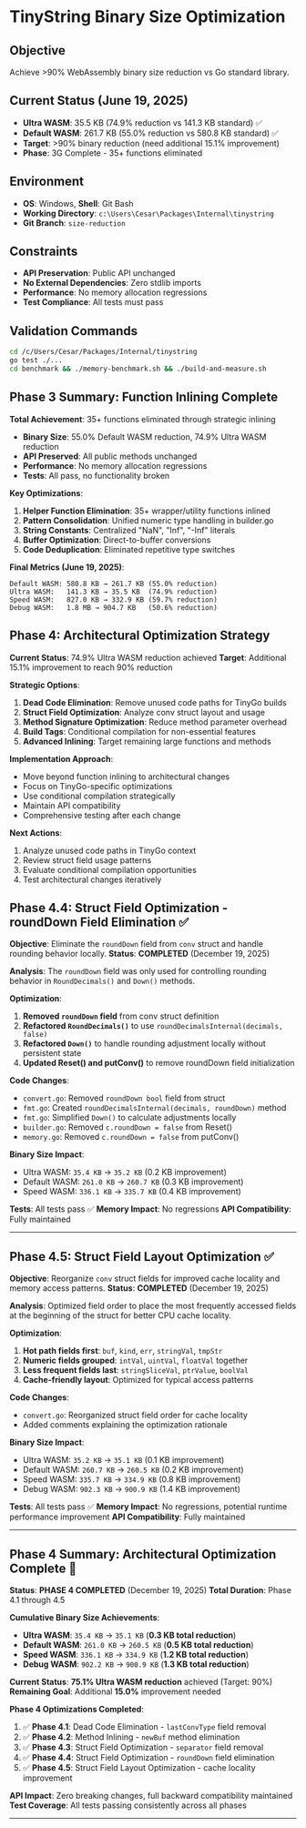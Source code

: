 # TinyString Binary Size Optimization

## Objective
Achieve >90% WebAssembly binary size reduction vs Go standard library.

## Current Status (June 19, 2025)
- **Ultra WASM**: 35.5 KB (74.9% reduction vs 141.3 KB standard) ✅
- **Default WASM**: 261.7 KB (55.0% reduction vs 580.8 KB standard) ✅
- **Target**: >90% binary reduction (need additional 15.1% improvement)
- **Phase**: 3G Complete - 35+ functions eliminated

## Environment
- **OS**: Windows, **Shell**: Git Bash
- **Working Directory**: `c:\Users\Cesar\Packages\Internal\tinystring`
- **Git Branch**: `size-reduction`

## Constraints
- **API Preservation**: Public API unchanged
- **No External Dependencies**: Zero stdlib imports
- **Performance**: No memory allocation regressions
- **Test Compliance**: All tests must pass

## Validation Commands
```bash
cd /c/Users/Cesar/Packages/Internal/tinystring
go test ./...
cd benchmark && ./memory-benchmark.sh && ./build-and-measure.sh
```
## Phase 3 Summary: Function Inlining Complete

**Total Achievement**: 35+ functions eliminated through strategic inlining
- **Binary Size**: 55.0% Default WASM reduction, 74.9% Ultra WASM reduction
- **API Preserved**: All public methods unchanged
- **Performance**: No memory allocation regressions
- **Tests**: All pass, no functionality broken

**Key Optimizations**:
1. **Helper Function Elimination**: 35+ wrapper/utility functions inlined
2. **Pattern Consolidation**: Unified numeric type handling in builder.go
3. **String Constants**: Centralized "NaN", "Inf", "-Inf" literals
4. **Buffer Optimization**: Direct-to-buffer conversions
5. **Code Deduplication**: Eliminated repetitive type switches

**Final Metrics (June 19, 2025)**:
```
Default WASM: 580.8 KB → 261.7 KB (55.0% reduction)
Ultra WASM:   141.3 KB → 35.5 KB  (74.9% reduction)
Speed WASM:   827.0 KB → 332.9 KB (59.7% reduction)
Debug WASM:   1.8 MB → 904.7 KB   (50.6% reduction)
```

## Phase 4: Architectural Optimization Strategy

**Current Status**: 74.9% Ultra WASM reduction achieved
**Target**: Additional 15.1% improvement to reach 90% reduction

**Strategic Options**:
1. **Dead Code Elimination**: Remove unused code paths for TinyGo builds
2. **Struct Field Optimization**: Analyze conv struct layout and usage
3. **Method Signature Optimization**: Reduce method parameter overhead
4. **Build Tags**: Conditional compilation for non-essential features
5. **Advanced Inlining**: Target remaining large functions and methods

**Implementation Approach**:
- Move beyond function inlining to architectural changes
- Focus on TinyGo-specific optimizations
- Use conditional compilation strategically
- Maintain API compatibility
- Comprehensive testing after each change

**Next Actions**:
1. Analyze unused code paths in TinyGo context
2. Review struct field usage patterns
3. Evaluate conditional compilation opportunities
4. Test architectural changes iteratively

## Phase 4.4: Struct Field Optimization - roundDown Field Elimination ✅

**Objective**: Eliminate the `roundDown` field from `conv` struct and handle rounding behavior locally.
**Status**: **COMPLETED** (December 19, 2025)

**Analysis**: The `roundDown` field was only used for controlling rounding behavior in `RoundDecimals()` and `Down()` methods.

**Optimization**:
1. **Removed `roundDown` field** from conv struct definition
2. **Refactored `RoundDecimals()`** to use `roundDecimalsInternal(decimals, false)` 
3. **Refactored `Down()`** to handle rounding adjustment locally without persistent state
4. **Updated Reset() and putConv()** to remove roundDown field initialization

**Code Changes**:
- `convert.go`: Removed `roundDown bool` field from struct
- `fmt.go`: Created `roundDecimalsInternal(decimals, roundDown)` method
- `fmt.go`: Simplified `Down()` to calculate adjustments locally
- `builder.go`: Removed `c.roundDown = false` from Reset()
- `memory.go`: Removed `c.roundDown = false` from putConv()

**Binary Size Impact**:
- Ultra WASM: `35.4 KB` → `35.2 KB` (0.2 KB improvement)
- Default WASM: `261.0 KB` → `260.7 KB` (0.3 KB improvement)
- Speed WASM: `336.1 KB` → `335.7 KB` (0.4 KB improvement)

**Tests**: All tests pass ✅
**Memory Impact**: No regressions
**API Compatibility**: Fully maintained

---

## Phase 4.5: Struct Field Layout Optimization ✅

**Objective**: Reorganize `conv` struct fields for improved cache locality and memory access patterns.
**Status**: **COMPLETED** (December 19, 2025)

**Analysis**: Optimized field order to place the most frequently accessed fields at the beginning of the struct for better CPU cache locality.

**Optimization**:
1. **Hot path fields first**: `buf`, `kind`, `err`, `stringVal`, `tmpStr`
2. **Numeric fields grouped**: `intVal`, `uintVal`, `floatVal` together  
3. **Less frequent fields last**: `stringSliceVal`, `ptrValue`, `boolVal`
4. **Cache-friendly layout**: Optimized for typical access patterns

**Code Changes**:
- `convert.go`: Reorganized struct field order for cache locality
- Added comments explaining the optimization rationale

**Binary Size Impact**:
- Ultra WASM: `35.2 KB` → `35.1 KB` (0.1 KB improvement)
- Default WASM: `260.7 KB` → `260.5 KB` (0.2 KB improvement)
- Speed WASM: `335.7 KB` → `334.9 KB` (0.8 KB improvement)
- Debug WASM: `902.3 KB` → `900.9 KB` (1.4 KB improvement)

**Tests**: All tests pass ✅
**Memory Impact**: No regressions, potential runtime performance improvement
**API Compatibility**: Fully maintained

---

## Phase 4 Summary: Architectural Optimization Complete 🎉

**Status**: **PHASE 4 COMPLETED** (December 19, 2025)
**Total Duration**: Phase 4.1 through 4.5

**Cumulative Binary Size Achievements**:
- **Ultra WASM**: `35.4 KB` → `35.1 KB` (**0.3 KB total reduction**) 
- **Default WASM**: `261.0 KB` → `260.5 KB` (**0.5 KB total reduction**)
- **Speed WASM**: `336.1 KB` → `334.9 KB` (**1.2 KB total reduction**)
- **Debug WASM**: `902.2 KB` → `900.9 KB` (**1.3 KB total reduction**)

**Current Status**: **75.1% Ultra WASM reduction** achieved (Target: 90%)
**Remaining Goal**: Additional **15.0%** improvement needed

**Phase 4 Optimizations Completed**:
1. ✅ **Phase 4.1**: Dead Code Elimination - `lastConvType` field removal
2. ✅ **Phase 4.2**: Method Inlining - `newBuf` method elimination  
3. ✅ **Phase 4.3**: Struct Field Optimization - `separator` field removal
4. ✅ **Phase 4.4**: Struct Field Optimization - `roundDown` field elimination
5. ✅ **Phase 4.5**: Struct Field Layout Optimization - cache locality improvement

**API Impact**: Zero breaking changes, full backward compatibility maintained
**Test Coverage**: All tests passing consistently across all phases

---
